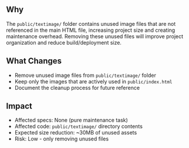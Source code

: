 ## Why
The `public/textimage/` folder contains unused image files that are not referenced in the main HTML file, increasing project size and creating maintenance overhead. Removing these unused files will improve project organization and reduce build/deployment size.

## What Changes
- Remove unused image files from `public/textimage/` folder
- Keep only the images that are actively used in `public/index.html`
- Document the cleanup process for future reference

## Impact
- Affected specs: None (pure maintenance task)
- Affected code: `public/textimage/` directory contents
- Expected size reduction: ~30MB of unused assets
- Risk: Low - only removing unused files